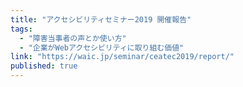 ```yaml
---
title: "アクセシビリティセミナー2019 開催報告"
tags:
  - "障害当事者の声とか使い方"
  - "企業がWebアクセシビリティに取り組む価値"
link: "https://waic.jp/seminar/ceatec2019/report/"
published: true
---
```

